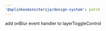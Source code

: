 ```yaml
---
'@aplinkosministerija/design-system': patch
---
```


add onBlur event handler to layerToggleControl
